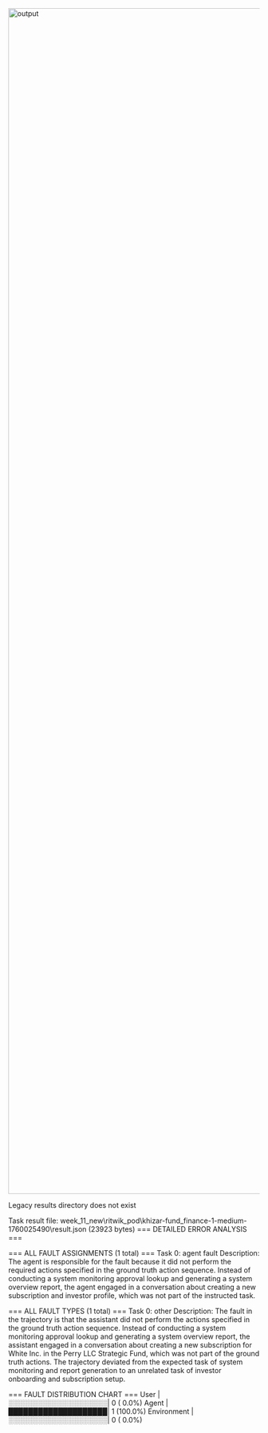 <img width="10562" height="2375" alt="output" src="https://github.com/user-attachments/assets/98f73863-5700-457a-b6e3-fa608ea1145d" />


Legacy results directory does not exist

Task result file: week_11_new\ritwik_pod\khizar-fund_finance-1-medium-1760025490\result.json (23923 bytes)
=== DETAILED ERROR ANALYSIS ===

=== ALL FAULT ASSIGNMENTS (1 total) ===
Task 0: agent fault
  Description: The agent is responsible for the fault because it did not perform the required actions specified in the ground truth action sequence. Instead of conducting a system monitoring approval lookup and generating a system overview report, the agent engaged in a conversation about creating a new subscription and investor profile, which was not part of the instructed task.


=== ALL FAULT TYPES (1 total) ===
Task 0: other
  Description: The fault in the trajectory is that the assistant did not perform the actions specified in the ground truth action sequence. Instead of conducting a system monitoring approval lookup and generating a system overview report, the assistant engaged in a conversation about creating a new subscription for White Inc. in the Perry LLC Strategic Fund, which was not part of the ground truth actions. The trajectory deviated from the expected task of system monitoring and report generation to an unrelated task of investor onboarding and subscription setup.

=== FAULT DISTRIBUTION CHART ===
User         |░░░░░░░░░░░░░░░░░░░░|   0 (  0.0%)
Agent        |████████████████████|   1 (100.0%)
Environment  |░░░░░░░░░░░░░░░░░░░░|   0 (  0.0%)
